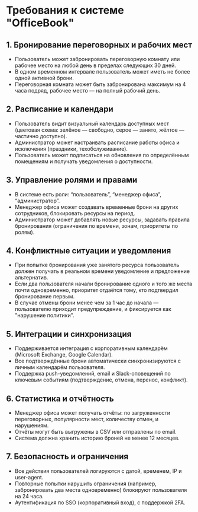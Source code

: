 # Требования к системе "OfficeBook"

## 1. Бронирование переговорных и рабочих мест
- Пользователь может забронировать переговорную комнату или рабочее место на любой день в пределах следующих 30 дней.
- В одном временном интервале пользователь может иметь не более одной активной брони.
- Переговорная комната может быть забронирована максимум на 4 часа подряд, рабочее место — на полный рабочий день.

## 2. Расписание и календари
- Пользователь видит визуальный календарь доступных мест (цветовая схема: зелёное — свободно, серое — занято, жёлтое — частично доступно).
- Администратор может настраивать расписание работы офиса и исключения (праздники, техобслуживание).
- Пользователь может подписаться на обновления по определённым помещениям и получать уведомления о доступности.

## 3. Управление ролями и правами
- В системе есть роли: “пользователь”, “менеджер офиса”, “администратор”.
- Менеджер офиса может создавать временные брони на других сотрудников, блокировать ресурсы на период.
- Администратор может добавлять новые ресурсы, задавать правила бронирования (ограничения по времени, зонам, приоритеты по ролям).

## 4. Конфликтные ситуации и уведомления
- При попытке бронирования уже занятого ресурса пользователь должен получать в реальном времени уведомление и предложение альтернатив.
- Если два пользователя начали бронирование одного и того же места почти одновременно, приоритет отдаётся тому, кто подтвердил бронирование первым.
- В случае отмены брони менее чем за 1 час до начала — пользователю приходит предупреждение, и фиксируется как "нарушение политики".

## 5. Интеграции и синхронизация
- Поддерживается интеграция с корпоративным календарём (Microsoft Exchange, Google Calendar).
- Все подтверждённые брони автоматически синхронизируются с личным календарём пользователя.
- Поддержка push-уведомлений, email и Slack-оповещений по ключевым событиям (подтверждение, отмена, перенос, конфликт).

## 6. Статистика и отчётность
- Менеджер офиса может получать отчёты: по загруженности переговорных, популярности мест, количеству отмен, и нарушениям.
- Отчёты могут быть выгружены в CSV или отправлены по email.
- Система должна хранить историю броней не менее 12 месяцев.

## 7. Безопасность и ограничения
- Все действия пользователей логируются с датой, временем, IP и user-agent.
- Повторные попытки нарушить ограничения (например, забронировать два места одновременно) блокируют пользователя на 24 часа.
- Аутентификация по SSO (корпоративный вход), с поддержкой 2FA.
